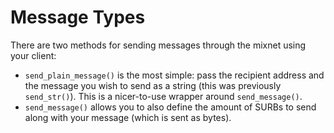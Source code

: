# Message Types
[//]: # (TODO expand! )
There are two methods for sending messages through the mixnet using your client:
* `send_plain_message()` is the most simple: pass the recipient address and the message you wish to send as a string (this was previously `send_str()`). This is a nicer-to-use wrapper around `send_message()`.
* `send_message()` allows you to also define the amount of SURBs to send along with your message (which is sent as bytes). 
